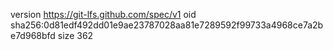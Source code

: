 version https://git-lfs.github.com/spec/v1
oid sha256:0d81edf492dd01e9ae23787028aa81e7289592f99733a4968ce7a2be7d968bfd
size 362
